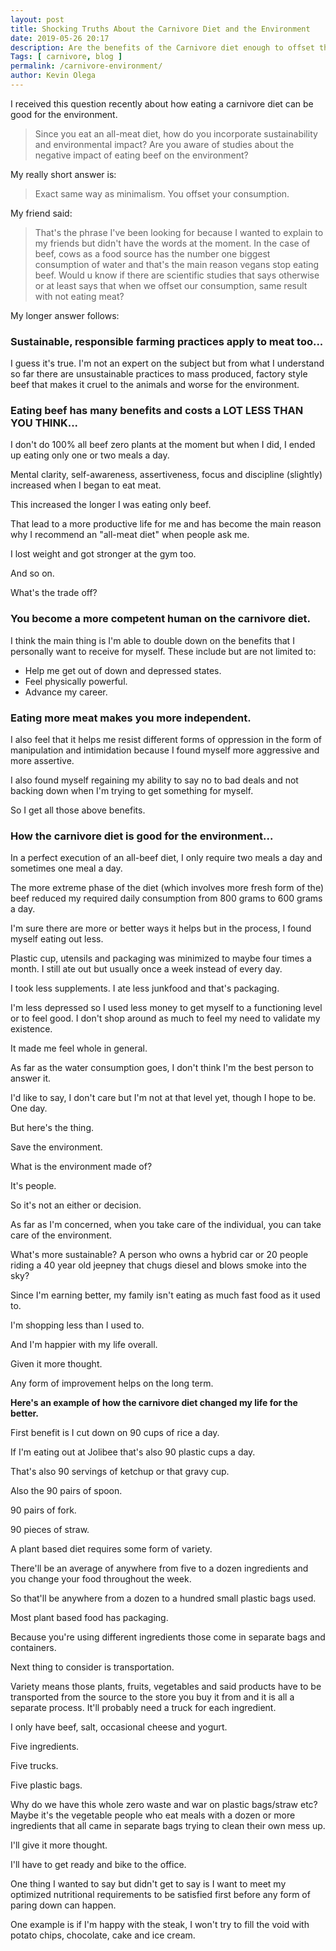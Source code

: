 ```yaml
--- 
layout: post 
title: Shocking Truths About the Carnivore Diet and the Environment
date: 2019-05-26 20:17
description: Are the benefits of the Carnivore diet enough to offset the damage it does to the environment? How do you incorporate sustainability and environmental impact?
Tags: [ carnivore, blog ]
permalink: /carnivore-environment/ 
author: Kevin Olega 
--- 
```

I received this question recently about how eating a carnivore diet can be good for the environment.

> Since you eat an all-meat diet, how do you incorporate sustainability and environmental impact? Are you aware of studies about the negative impact of eating beef on the environment? 

My really short answer is:

> Exact same way as minimalism. You offset your consumption.

My friend said:

> That's the phrase I've been looking for because I wanted to explain to my friends but didn't have the words at the moment. In the case of beef, cows as a food source has the number one biggest consumption of water and that's the main reason vegans stop eating beef.
> Would u know if there are scientific studies that says otherwise or at least says that when we offset our consumption, same result with not eating meat?

My longer answer follows:

### Sustainable, responsible farming practices apply to meat too...

I guess it's true. I'm not an expert on the subject but from what I understand so far there are unsustainable practices to mass produced, factory style beef that makes it cruel to the animals and worse for the environment.

### Eating beef has many benefits and costs a LOT LESS THAN YOU THINK...

I don't do 100% all beef zero plants at the moment but when I did, I ended up eating only one or two meals a day.

Mental clarity, self-awareness, assertiveness, focus and discipline (slightly) increased when I began to eat meat. 

This increased the longer I was eating only beef.

That lead to a more productive life for me and has become the main reason why I recommend an "all-meat diet" when people ask me.

I lost weight and got stronger at the gym too.

And so on.

What's the trade off?

### You become a more competent human on the carnivore diet.

I think the main thing is I'm able to double down on the benefits that I personally want to receive for myself. These include but are not limited to:

- Help me get out of down and depressed states.
- Feel physically powerful.
- Advance my career.

### Eating more meat makes you more independent.

I also feel that it helps me resist different forms of oppression in the form of manipulation and intimidation because I found myself more aggressive and more assertive.

I also found myself regaining my ability to say no to bad deals and not backing down when I'm trying to get something for myself.

So I get all those above benefits.

### How the carnivore diet is good for the environment...  

In a perfect execution of an all-beef diet, I only require two meals a day and sometimes one meal a day.

The more extreme phase of the diet (which involves more fresh form of the) beef reduced my required daily consumption from 800 grams to 600 grams a day.

I'm sure there are more or better ways it helps but in the process, I found myself eating out less. 

Plastic cup, utensils and packaging was minimized to maybe four times a month. I still ate out but usually once a week instead of every day.

I took less supplements. I ate less junkfood and that's packaging.

I'm less depressed so I used less money to get myself to a functioning level or to feel good. I don't shop around as much to feel my need to validate my existence.

It made me feel whole in general.

As far as the water consumption goes, I don't think I'm the best person to answer it.

I'd like to say, I don't care but I'm not at that level yet, though I hope to be. One day.

But here's the thing.

Save the environment.

What is the environment made of?

It's people.

So it's not an either or decision.

As far as I'm concerned, when you take care of the individual, you can take care of the environment.

What's more sustainable? A person who owns a hybrid car or 20 people riding a 40 year old jeepney that chugs diesel and blows smoke into the sky?

Since I'm earning better, my family isn't eating as much fast food as it used to.

I'm shopping less than I used to.

And I'm happier with my life overall.

Given it more thought.

Any form of improvement helps on the long term.

**Here's an example of how the carnivore diet changed my life for the better.**

First benefit is I cut down on 90 cups of rice a day.

If I'm eating out at Jolibee that's also 90 plastic cups a day.

That's also 90 servings of ketchup or that gravy cup.

Also the 90 pairs of spoon.

90 pairs of fork.

90 pieces of straw.

A plant based diet requires some form of variety.

There'll be an average of anywhere from five to a dozen ingredients and you change your food throughout the week.

So that'll be anywhere from a dozen to a hundred small plastic bags used.

Most plant based food has packaging.

Because you're using different ingredients those come in separate bags and containers.

Next thing to consider is transportation.

Variety means those plants, fruits, vegetables and said products have to be transported from the source to the store you buy it from and it is all a separate process. It'll probably need a truck for each ingredient.

I only have beef, salt, occasional cheese and yogurt.

Five ingredients.

Five trucks. 

Five plastic bags.

Why do we have this whole zero waste and war on plastic bags/straw etc? Maybe it's the vegetable people who eat meals with a dozen or more ingredients that all came in separate bags trying to clean their own mess up.

I'll give it more thought.

I'll have to get ready and bike to the office.

One thing I wanted to say but didn't get to say is I want to meet my optimized nutritional requirements to be satisfied first before any form of paring down can happen.

One example is if I'm happy with the steak, I won't try to fill the void with potato chips, chocolate, cake and ice cream.